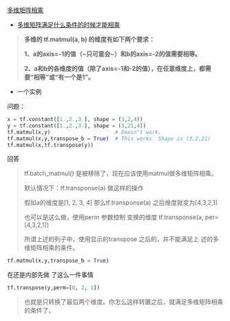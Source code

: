 [多维矩阵相乘](https://stackoverflow.com/questions/48100954/why-does-tf-matmula-b-transpose-b-true-work-but-not-tf-matmula-tf-transpos)

* [多维矩阵满足什么条件的时候才能相乘](https://zhuanlan.zhihu.com/p/138731311)

> **多维的 tf.matmul(a, b) 的维度有如下两个要求：**
>
> **1、a的axis=-1的值（~只可意会~）和b的axis=-2的值需要相等。**
>
> **2、a和b的各维度的值（除了axis=-1和-2的值），在任意维度上，都需要“相等”或“有一个是1”。**

* 一个实例

问题：

```python
x = tf.constant([1.,2.,3.], shape = (3,2,4))
y = tf.constant([1.,2.,3.], shape = (3,21,4))
tf.matmul(x,y)                     # Doesn't work. 
tf.matmul(x,y,transpose_b = True)  # This works. Shape is (3,2,21)
tf.matmul(x,tf.transpose(y))   
```

回答

> tf.batch_matmul() 是被移除了，现在应该使用matmul做多维矩阵相乘。
>
> 默认情况下：tf.transponse(a) 做这样的操作
>
> 假如a的维度是[1, 2, 3, 4] 那么tf.transponse(a)  之后维度就变为[4,3,2,1]
>
> 也可以是这么做，使用perm 参数控制 变换的维度 tf.transponse(a, per=[4,3,2,1])
>
> 所谓上述的列子中，使用显示的transpose 之后的，并不能满足上 述的多维矩阵相乘的条件。

```python
tf.matmul(x,y,transpose_b = True)
```

在还是内部先做 了这么一件事情

```python
tf.transpose(y,perm=[0, 2, 1])
```

> 也就是只转换了最后两个维度。你怎么这样转置之后，就满足多维矩阵相乘的条件了。

